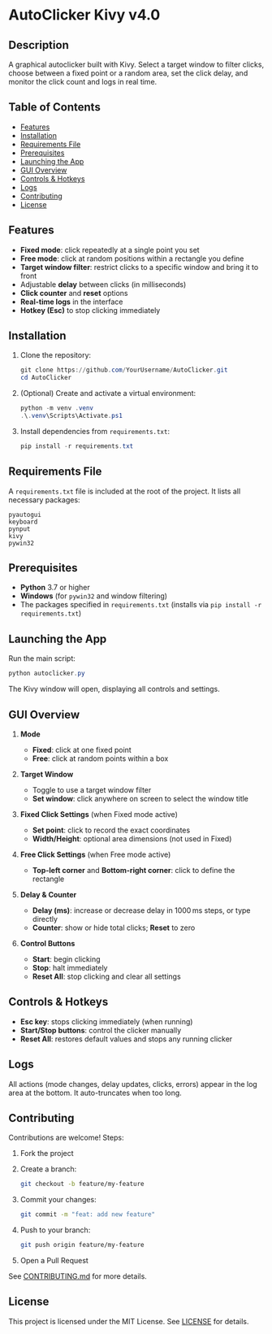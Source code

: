 # AutoClicker Kivy v4.0

## Description

A graphical autoclicker built with Kivy. Select a target window to filter clicks, choose between a fixed point or a random area, set the click delay, and monitor the click count and logs in real time.

## Table of Contents

* [Features](#features)
* [Installation](#installation)
* [Requirements File](#requirements-file)
* [Prerequisites](#prerequisites)
* [Launching the App](#launching-the-app)
* [GUI Overview](#gui-overview)
* [Controls & Hotkeys](#controls--hotkeys)
* [Logs](#logs)
* [Contributing](#contributing)
* [License](#license)

## Features

* **Fixed mode**: click repeatedly at a single point you set
* **Free mode**: click at random positions within a rectangle you define
* **Target window filter**: restrict clicks to a specific window and bring it to front
* Adjustable **delay** between clicks (in milliseconds)
* **Click counter** and **reset** options
* **Real-time logs** in the interface
* **Hotkey (Esc)** to stop clicking immediately

## Installation

1. Clone the repository:

   ```powershell
   git clone https://github.com/YourUsername/AutoClicker.git
   cd AutoClicker
   ```
2. (Optional) Create and activate a virtual environment:

   ```powershell
   python -m venv .venv
   .\.venv\Scripts\Activate.ps1
   ```
3. Install dependencies from `requirements.txt`:

   ```powershell
   pip install -r requirements.txt
   ```

## Requirements File

A `requirements.txt` file is included at the root of the project. It lists all necessary packages:

```
pyautogui
keyboard
pynput
kivy
pywin32
```

## Prerequisites

* **Python** 3.7 or higher
* **Windows** (for `pywin32` and window filtering)
* The packages specified in `requirements.txt` (installs via `pip install -r requirements.txt`)

## Launching the App

Run the main script:

```powershell
python autoclicker.py
```

The Kivy window will open, displaying all controls and settings.

## GUI Overview

1. **Mode**

   * **Fixed**: click at one fixed point
   * **Free**: click at random points within a box
2. **Target Window**

   * Toggle to use a target window filter
   * **Set window**: click anywhere on screen to select the window title
3. **Fixed Click Settings** (when Fixed mode active)

   * **Set point**: click to record the exact coordinates
   * **Width/Height**: optional area dimensions (not used in Fixed)
4. **Free Click Settings** (when Free mode active)

   * **Top-left corner** and **Bottom-right corner**: click to define the rectangle
5. **Delay & Counter**

   * **Delay (ms)**: increase or decrease delay in 1000 ms steps, or type directly
   * **Counter**: show or hide total clicks; **Reset** to zero
6. **Control Buttons**

   * **Start**: begin clicking
   * **Stop**: halt immediately
   * **Reset All**: stop clicking and clear all settings

## Controls & Hotkeys

* **Esc key**: stops clicking immediately (when running)
* **Start/Stop buttons**: control the clicker manually
* **Reset All**: restores default values and stops any running clicker

## Logs

All actions (mode changes, delay updates, clicks, errors) appear in the log area at the bottom. It auto-truncates when too long.

## Contributing

Contributions are welcome! Steps:

1. Fork the project
2. Create a branch:

   ```bash
   git checkout -b feature/my-feature
   ```
3. Commit your changes:

   ```bash
   git commit -m "feat: add new feature"
   ```
4. Push to your branch:

   ```bash
   git push origin feature/my-feature
   ```
5. Open a Pull Request

See [CONTRIBUTING.md](CONTRIBUTING.md) for more details.

## License

This project is licensed under the MIT License. See [LICENSE](LICENSE) for details.
